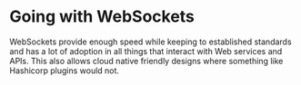 # Going with WebSockets

WebSockets provide enough speed while keeping to established standards and has a lot of adoption in all things that interact with Web services and APIs. This also allows cloud native friendly designs where something like Hashicorp plugins would not.
